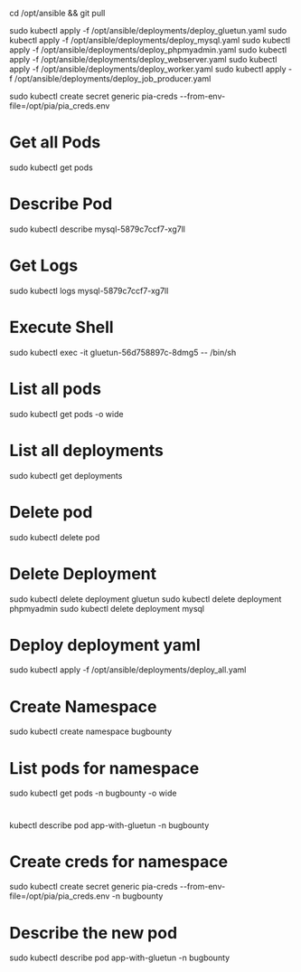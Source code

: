 cd /opt/ansible && git pull

sudo kubectl apply -f /opt/ansible/deployments/deploy_gluetun.yaml
sudo kubectl apply -f /opt/ansible/deployments/deploy_mysql.yaml
sudo kubectl apply -f /opt/ansible/deployments/deploy_phpmyadmin.yaml
sudo kubectl apply -f /opt/ansible/deployments/deploy_webserver.yaml
sudo kubectl apply -f /opt/ansible/deployments/deploy_worker.yaml
sudo kubectl apply -f /opt/ansible/deployments/deploy_job_producer.yaml

sudo kubectl create secret generic pia-creds --from-env-file=/opt/pia/pia_creds.env


# Get all Pods
sudo kubectl get pods

# Describe Pod
sudo kubectl describe mysql-5879c7ccf7-xg7ll

# Get Logs
sudo kubectl logs mysql-5879c7ccf7-xg7ll

# Execute Shell
sudo kubectl exec -it gluetun-56d758897c-8dmg5 -- /bin/sh

# List all pods
sudo kubectl get pods -o wide

# List all deployments
sudo kubectl get deployments

# Delete pod
sudo kubectl delete pod <mysql-pod-name>

# Delete Deployment
sudo kubectl delete deployment gluetun
sudo kubectl delete deployment phpmyadmin
sudo kubectl delete deployment mysql

# Deploy deployment yaml
sudo kubectl apply -f /opt/ansible/deployments/deploy_all.yaml

# Create Namespace
sudo kubectl create namespace bugbounty

# List pods for namespace
sudo kubectl get pods -n bugbounty -o wide

#
kubectl describe pod app-with-gluetun -n bugbounty

# Create creds for namespace
sudo kubectl create secret generic pia-creds --from-env-file=/opt/pia/pia_creds.env -n bugbounty

# Describe the new pod
sudo kubectl describe pod app-with-gluetun -n bugbounty











